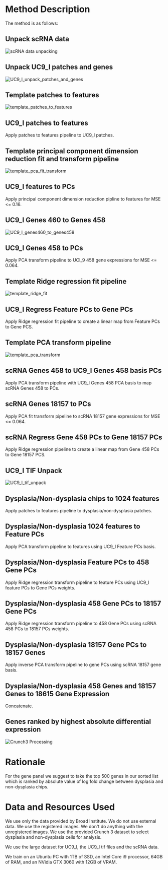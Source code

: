 # Method Description

The method is as follows:

## Unpack scRNA data
![scRNA data unpacking](mermaid/SCRNA_unpack.png) 

## Unpack UC9_I patches and genes
![UC9_I_unpack_patches_and_genes](mermaid/UC9_I_unpack_patches_and_genes.png)  

## Template patches to features
![template_patches_to_features](mermaid/template_patches_to_features.png)  

## UC9_I patches to features 
Apply patches to features pipeline to UC9_I patches.

## Template principal component dimension reduction fit and transform pipeline
![template_pca_fit_transform](mermaid/template_pca_fit_transform.png)  

## UC9_I features to PCs
Apply principal component dimension reduction pipline to features for MSE <= 0.16.

## UC9_I Genes 460 to Genes 458
![UC9_I_genes460_to_genes458](mermaid/UC9_I_genes460_to_genes458.png)

## UC9_I Genes 458 to PCs
Apply PCA transform pipeline to UCI_9 458 gene expressions for MSE <= 0.064.

## Template Ridge regression fit pipeline
![template_ridge_fit](mermaid/template_ridge_fit.png)

## UC9_I Regress Feature PCs to Gene PCs
Apply Ridge regression fit pipeline to create a linear map from Feature PCs to Gene PCS.

## Template PCA transform pipeline
![template_pca_transform](mermaid/template_pca_transform.png)

## scRNA Genes 458 to UC9_I Genes 458 basis PCs
Apply PCA transform pipeline with UC9_I Genes 458 PCA basis to map scRNA Genes 458 to PCs.

## scRNA Genes 18157 to PCs
Apply PCA fit transform pipeline to scRNA 18157 gene expressions for MSE <= 0.064.

## scRNA Regress Gene 458 PCs to Gene 18157 PCs
Apply Ridge regression pipeline to create a linear map from Gene 458 PCs to Gene 18157 PCS.

## UC9_I TIF Unpack
![UC9_I_tif_unpack](mermaid/UC9_I_tif_unpack.png)

## Dysplasia/Non-dysplasia chips to 1024 features
Apply patches to features pipeline to dysplasia/non-dysplasia patches.

## Dysplasia/Non-dysplasia 1024 features to Feature PCs
Apply PCA transform pipeline to features using UC9_I Feature PCs basis.

## Dysplasia/Non-dysplasia Feature PCs to 458 Gene PCs
Apply Ridge regression transform pipeline to feature PCs using UC9_I feature PCs to Gene PCs weights.

## Dysplasia/Non-dysplasia 458 Gene PCs to 18157 Gene PCs
Apply Ridge regression transform pipeline to 458 Gene PCs using scRNA 458 PCs to 18157 PCs weights.

## Dysplasia/Non-dysplasia 18157 Gene PCs to 18157 Genes
Apply inverse PCA transform pipeline to gene PCs using scRNA 18157 gene basis.

## Dysplasia/Non-dysplasia 458 Genes and 18157 Genes to 18615 Gene Expression

Concatenate.

## Genes ranked by highest absolute differential expression
![Crunch3 Processing](mermaid/crunch3.png)  

# Rationale

For the gene panel we suggest to take the top 500 genes in our sorted list which is ranked by absolute value of log fold change between dysplasia and non-dysplasia chips.

# Data and Resources Used

We use only the data provided by Broad Institute.  We do not use external data.  We use the registered images.  We don't do anything with the unregistered images.  We use the provided Crunch 3 dataset to select dysplasia and non-dysplasia cells for analysis.

We use the large dataset for UC9_I, the UC9_I tif files and the scRNA data.

We train on an Ubuntu PC with 1TB of SSD, an Intel Core i9 processor, 64GB of RAM, and an NVidia GTX 3060 with 12GB of VRAM.
